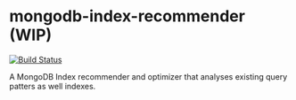 # mongodb-index-recommender (WIP)

[![Build Status][travis-img]][travis-url]

A MongoDB Index recommender and optimizer that analyses existing query patters as well indexes.

[travis-img]: https://travis-ci.org/learn-mongodb-the-hardway/mongodb-index-recommender.svg?branch=master
[travis-url]: https://travis-ci.org/learn-mongodb-the-hardway/mongodb-index-recommender?branch=master